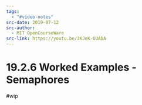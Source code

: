 ```yaml
---
tags:
  - "#video-notes"
src-date: 2019-07-12
src-author:
  - MIT OpenCourseWare
src-link: https://youtu.be/3KJeK-UUADA
---
```

# 19.2.6 Worked Examples - Semaphores

#wip